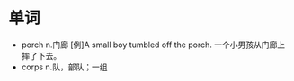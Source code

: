 <!--
 * @Author: LetMeFly
 * @Date: 2021-08-06 16:22:47
 * @LastEditors: LetMeFly
 * @LastEditTime: 2021-08-06 17:09:58
-->
# 单词

+ porch n.门廊   [例]A small boy tumbled off the porch. 一个小男孩从门廊上摔了下去。
+ corps n.队，部队；一组